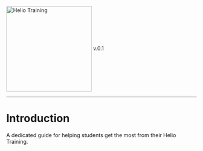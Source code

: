 <img src="https://heliotraining.com/wp-content/uploads/2016/10/heliologoreverseLG_logosm.png" alt="Helio Training" width="226" align="center"/> 
v.0.1

---------------

# Introduction

A dedicated guide for helping students get the most from 
their Helio Training.